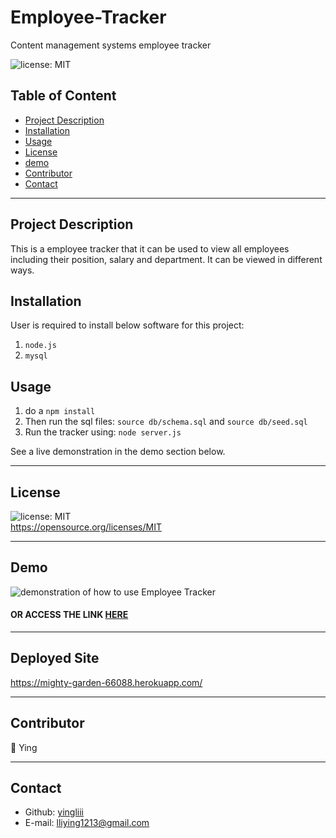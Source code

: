 # Employee-Tracker

Content management systems employee tracker

![license: MIT](https://img.shields.io/badge/license-MIT-orange)

## Table of Content

- [Project Description](#description)
- [Installation](#installation)
- [Usage](#usage)
- [License](#license)
- [demo](#demo)
- [Contributor](#contributor)
- [Contact](#contact)

---

## Project Description

This is a employee tracker that it can be used to view all employees including their position, salary and department. It can be viewed in different ways.

## Installation

User is required to install below software for this project:

1. `node.js`
2. `mysql`

## Usage

1. do a `npm install`
2. Then run the sql files:
   `source db/schema.sql` and `source db/seed.sql`
3. Run the tracker using: `node server.js`

See a live demonstration in the demo section below.

---

## License

![license: MIT](https://img.shields.io/badge/license-MIT-orange)\
 https://opensource.org/licenses/MIT

---

## Demo

![demonstration of how to use Employee Tracker](./assets/Demo.gif)

#### OR ACCESS THE LINK [HERE](https://watch.screencastify.com/v/O8vbRiid8lCvar5hjEkR)

---

## Deployed Site

https://mighty-garden-66088.herokuapp.com/

---

## Contributor

:woman: Ying

---

## Contact

- Github: [yingliii](https://github.com/yingliii)
- E-mail: lliying1213@gmail.com
